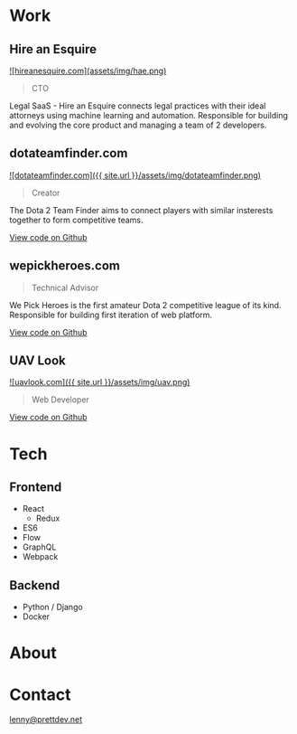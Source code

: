 # Work

## Hire an Esquire

<a href="https://hireanesquire.com/" target="_blank">
    ![hireanesquire.com](assets/img/hae.png)
</a>

> CTO

Legal SaaS - Hire an Esquire connects legal practices with their ideal attorneys using machine learning and 
automation. Responsible for building and evolving the core product and managing a team of 2 developers.

## dotateamfinder.com

<a href="https://dotateamfinder.com/" target="_blank">
    ![dotateamfinder.com]({{ site.url }}/assets/img/dotateamfinder.png)
</a>

> Creator

The Dota 2 Team Finder aims to connect players with similar insterests together to form competitive teams.

<a href="https://github.com/prattl/teamfinder" target="_blank">
    View code on Github
</a>

## wepickheroes.com

> Technical Advisor

We Pick Heroes is the first amateur Dota 2 competitive league of its kind. Responsible for building first iteration 
of web platform.

<a href="https://github.com/wepickheroes/wepickheroes" target="_blank">
    View code on Github
</a>

## UAV Look

<a href="https://uavlook.com/" target="_blank">
    ![uavlook.com]({{ site.url }}/assets/img/uav.png)
</a>

> Web Developer

<a href="https://github.com/prattl/uavlook" target="_blank">
    View code on Github
</a>

# Tech

## Frontend

* React
  * Redux
* ES6
* Flow
* GraphQL
* Webpack

## Backend

* Python / Django
* Docker

# About

# Contact

[lenny@prettdev.net](mailto:lenny@prattdev.net)
